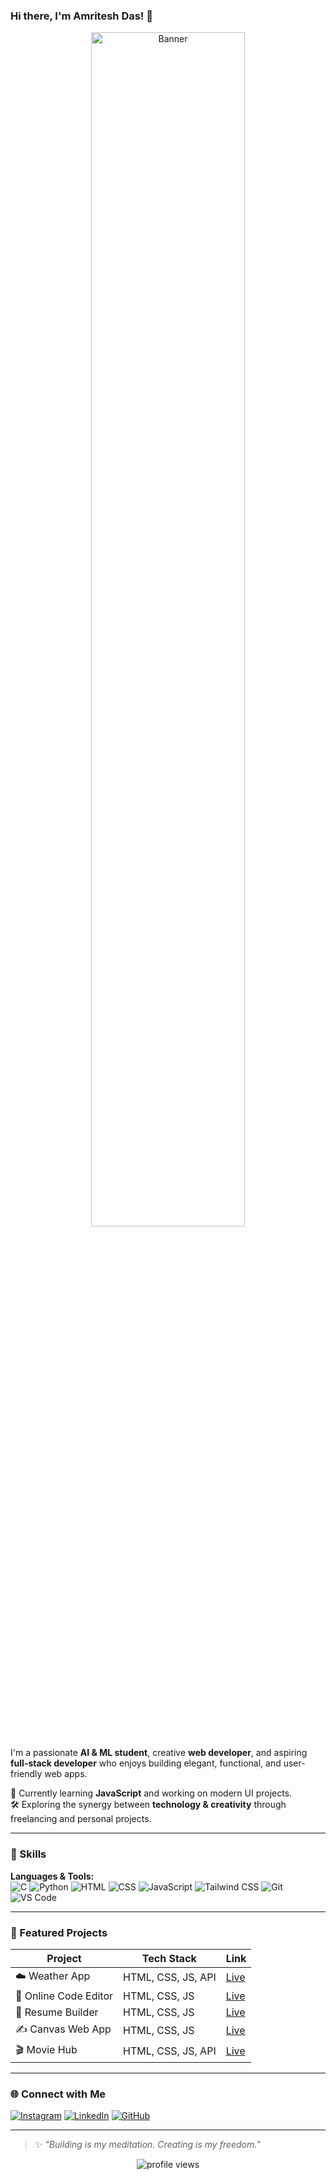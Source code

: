 ### Hi there, I'm Amritesh Das! 👋

<div align="center">
  <img src="https://giffiles.alphacoders.com/212/212508.gif" alt="Banner" width="70%" />
</div>

I'm a passionate **AI & ML student**, creative **web developer**, and aspiring **full-stack developer** who enjoys building elegant, functional, and user-friendly web apps.

🚀 Currently learning **JavaScript** and working on modern UI projects.  
🛠️ Exploring the synergy between **technology & creativity** through freelancing and personal projects.

---


### 🧠 Skills

**Languages & Tools:**  
![C](https://img.shields.io/badge/C-A8B9CC?style=flat-square&logo=c&logoColor=white)
![Python](https://img.shields.io/badge/Python-3776AB?style=flat-square&logo=python&logoColor=white)
![HTML](https://img.shields.io/badge/HTML5-E34F26?style=flat-square&logo=html5&logoColor=white)
![CSS](https://img.shields.io/badge/CSS3-1572B6?style=flat-square&logo=css3&logoColor=white)
![JavaScript](https://img.shields.io/badge/JavaScript-F7DF1E?style=flat-square&logo=javascript&logoColor=black)
![Tailwind CSS](https://img.shields.io/badge/Tailwind_CSS-38B2AC?style=flat-square&logo=tailwind-css&logoColor=white)
![Git](https://img.shields.io/badge/Git-F05032?style=flat-square&logo=git&logoColor=white)
![VS Code](https://img.shields.io/badge/VS_Code-007ACC?style=flat-square&logo=visual-studio-code&logoColor=white)

---

### 💼 Featured Projects

| Project | Tech Stack | Link |
|--------|------------|------|
| ☁️ Weather App | HTML, CSS, JS, API | [Live](https://amriteshdas.github.io/weatherapp/) |
| 🎨 Online Code Editor | HTML, CSS, JS | [Live](https://amriteshdas.github.io/code-editor/) |
| 🧠 Resume Builder | HTML, CSS, JS | [Live](https://amriteshdas.github.io/resume-builder/) |
| ✍️ Canvas Web App | HTML, CSS, JS | [Live](https://amriteshdas.github.io/online-canvas/) |
| 🎬 Movie Hub | HTML, CSS, JS, API | [Live](https://amriteshdas.github.io/moviehub/) |

---

### 🌐 Connect with Me

[![Instagram](https://img.shields.io/badge/Instagram-FF416C?style=for-the-badge&logo=instagram&logoColor=white)](https://instagram.com/photongrapher.joy)
[![LinkedIn](https://img.shields.io/badge/LinkedIn-0077B5?style=for-the-badge&logo=linkedin&logoColor=white)](https://linkedin.com/in/amriteshdas)
[![GitHub](https://img.shields.io/badge/GitHub-171515?style=for-the-badge&logo=github&logoColor=white)](https://github.com/amriteshdas)

---

> ✨ *"Building is my meditation. Creating is my freedom."*

<div align="center">
  <img src="https://komarev.com/ghpvc/?username=joydasXYZ&style=flat-square&color=blue" alt="profile views" />
</div>
